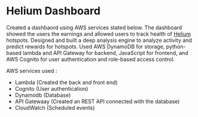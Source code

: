 # Helium Dashboard

Created a dashbaord using AWS services stated below. The dashboard showed the users the earnings and allowed users to track health of [Helium](https://www.helium.com/) hotspots. Designed and built a deep analysis engine to analyze activity and predict rewards for hotspots. Used AWS DynamoDB for storage, python-based lambda and API Gateway for backend, JavaScript for frontend, and AWS Cognito for user authentication and role-based access control.

AWS services used : 
- Lambda (Created the back and front end)
- Cognito (User authentication)
- Dynamodb (Database)
- API Gatewaay (Created an REST API connected with the database)
- CloudWatch (Scheduled events)
